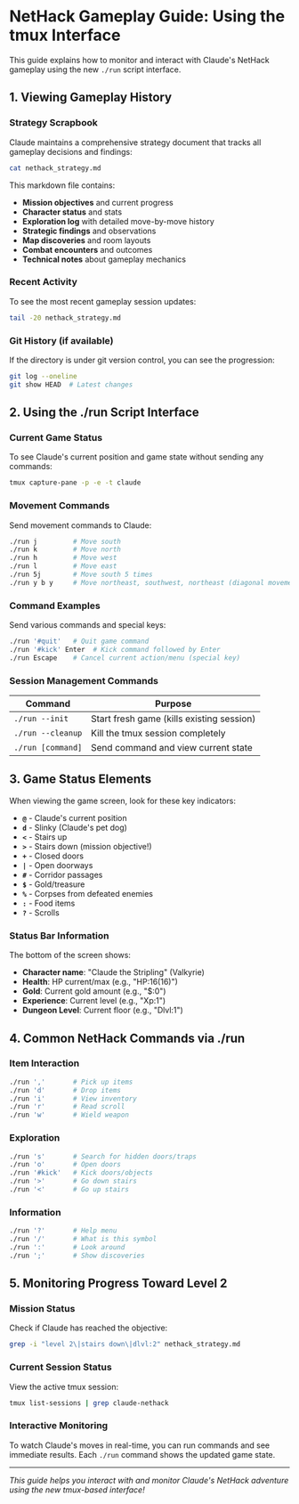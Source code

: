 # NetHack Gameplay Guide: Using the tmux Interface

This guide explains how to monitor and interact with Claude's NetHack gameplay using the new `./run` script interface.

## 1. Viewing Gameplay History

### Strategy Scrapbook
Claude maintains a comprehensive strategy document that tracks all gameplay decisions and findings:

```bash
cat nethack_strategy.md
```

This markdown file contains:
- **Mission objectives** and current progress
- **Character status** and stats
- **Exploration log** with detailed move-by-move history
- **Strategic findings** and observations
- **Map discoveries** and room layouts
- **Combat encounters** and outcomes
- **Technical notes** about gameplay mechanics

### Recent Activity
To see the most recent gameplay session updates:

```bash
tail -20 nethack_strategy.md
```

### Git History (if available)
If the directory is under git version control, you can see the progression:

```bash
git log --oneline
git show HEAD  # Latest changes
```

## 2. Using the ./run Script Interface

### Current Game Status
To see Claude's current position and game state without sending any commands:

```bash
tmux capture-pane -p -e -t claude
```

### Movement Commands
Send movement commands to Claude:

```bash
./run j         # Move south
./run k         # Move north
./run h         # Move west
./run l         # Move east
./run 5j        # Move south 5 times
./run y b y     # Move northeast, southwest, northeast (diagonal movements)
```

### Command Examples
Send various commands and special keys:

```bash
./run '#quit'   # Quit game command
./run '#kick' Enter  # Kick command followed by Enter
./run Escape    # Cancel current action/menu (special key)
```

### Session Management Commands

| Command | Purpose |
|---------|---------|
| `./run --init` | Start fresh game (kills existing session) |
| `./run --cleanup` | Kill the tmux session completely |
| `./run [command]` | Send command and view current state |

## 3. Game Status Elements

When viewing the game screen, look for these key indicators:

- **`@`** - Claude's current position
- **`d`** - Slinky (Claude's pet dog)
- **`<`** - Stairs up
- **`>`** - Stairs down (mission objective!)
- **`+`** - Closed doors
- **`|`** - Open doorways
- **`#`** - Corridor passages
- **`$`** - Gold/treasure
- **`%`** - Corpses from defeated enemies
- **`:`** - Food items
- **`?`** - Scrolls

### Status Bar Information
The bottom of the screen shows:
- **Character name**: "Claude the Stripling" (Valkyrie)
- **Health**: HP current/max (e.g., "HP:16(16)")
- **Gold**: Current gold amount (e.g., "$:0")
- **Experience**: Current level (e.g., "Xp:1")
- **Dungeon Level**: Current floor (e.g., "Dlvl:1")

## 4. Common NetHack Commands via ./run

### Item Interaction
```bash
./run ','       # Pick up items
./run 'd'       # Drop items
./run 'i'       # View inventory
./run 'r'       # Read scroll
./run 'w'       # Wield weapon
```

### Exploration
```bash
./run 's'       # Search for hidden doors/traps
./run 'o'       # Open doors
./run '#kick'   # Kick doors/objects
./run '>'       # Go down stairs
./run '<'       # Go up stairs
```

### Information
```bash
./run '?'       # Help menu
./run '/'       # What is this symbol
./run ':'       # Look around
./run ';'       # Show discoveries
```

## 5. Monitoring Progress Toward Level 2

### Mission Status
Check if Claude has reached the objective:

```bash
grep -i "level 2\|stairs down\|dlvl:2" nethack_strategy.md
```

### Current Session Status
View the active tmux session:

```bash
tmux list-sessions | grep claude-nethack
```

### Interactive Monitoring
To watch Claude's moves in real-time, you can run commands and see immediate results. Each `./run` command shows the updated game state.

---

*This guide helps you interact with and monitor Claude's NetHack adventure using the new tmux-based interface!*